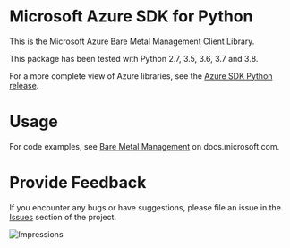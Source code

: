 # Microsoft Azure SDK for Python

This is the Microsoft Azure Bare Metal Management Client Library.

This package has been tested with Python 2.7, 3.5, 3.6, 3.7 and 3.8.

For a more complete view of Azure libraries, see the [Azure SDK Python release](https://aka.ms/azsdk/python/all).


# Usage

For code examples, see [Bare Metal Management](https://docs.microsoft.com/python/api/overview/azure/)
on docs.microsoft.com.


# Provide Feedback

If you encounter any bugs or have suggestions, please file an issue in the
[Issues](https://github.com/Azure/azure-sdk-for-python/issues)
section of the project.


![Impressions](https://azure-sdk-impressions.azurewebsites.net/api/impressions/azure-sdk-for-python%2Fazure-mgmt-baremetalinfrastructure%2FREADME.png)
